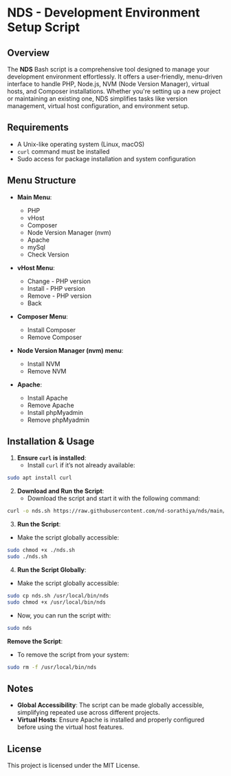 # NDS - Development Environment Setup Script

## Overview

The **NDS** Bash script is a comprehensive tool designed to manage your development environment effortlessly. It offers a user-friendly, menu-driven interface to handle PHP, Node.js, NVM (Node Version Manager), virtual hosts, and Composer installations. Whether you're setting up a new project or maintaining an existing one, NDS simplifies tasks like version management, virtual host configuration, and environment setup.

## Requirements

- A Unix-like operating system (Linux, macOS)
- `curl` command must be installed
- Sudo access for package installation and system configuration

## Menu Structure

- **Main Menu**:
  - PHP 
  - vHost 
  - Composer 
  - Node Version Manager (nvm) 
  - Apache 
  - mySql 
  - Check Version 

- **vHost Menu**:
  - Change  - PHP version 
  - Install - PHP version 
  - Remove  - PHP version 
  - Back 

- **Composer Menu**:
  - Install Composer
  - Remove Composer

- **Node Version Manager (nvm) menu**:
  - Install NVM  
  - Remove NVM 

- **Apache**:
  - Install Apache  
  - Remove  Apache 
  - Install phpMyadmin 
  - Remove  phpMyadmin 



## Installation & Usage

1. **Ensure `curl` is installed**:
    - Install `curl` if it’s not already available:
```bash
sudo apt install curl
```

2. **Download and Run the Script**:
    - Download the script and start it with the following command:
```bash
curl -o nds.sh https://raw.githubusercontent.com/nd-sorathiya/nds/main/nds.sh
```


3. **Run the Script**:
  - Make the script globally accessible:
```bash
sudo chmod +x ./nds.sh
sudo ./nds.sh
```

4. **Run the Script Globally**:
  - Make the script globally accessible:
```bash
sudo cp nds.sh /usr/local/bin/nds
sudo chmod +x /usr/local/bin/nds
```
  - Now, you can run the script with:
```bash
sudo nds
```

**Remove the Script**:
  - To remove the script from your system:
```bash
sudo rm -f /usr/local/bin/nds
```

## Notes

- **Global Accessibility**: The script can be made globally accessible, simplifying repeated use across different projects.
- **Virtual Hosts**: Ensure Apache is installed and properly configured before using the virtual host features.

## License

This project is licensed under the MIT License.
